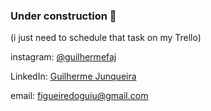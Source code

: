 ### Under construction 🚧 
(i just need to schedule that task on my Trello)

instagram: <a href="https://www.instagram.com/guilhermefaj/">@guilhermefaj</a>

LinkedIn: <a href="https://www.linkedin.com/in/guilherme-junqueira-1280131b1/">Guilherme Junqueira</a>

email: <a href="mailto:figueiredoguiu@gmail.com">figueiredoguiu@gmail.com</a>

<!--
**guilhermefaj/guilhermefaj** is a ✨ _special_ ✨ repository because its `README.md` (this file) appears on your GitHub profile.

Here are some ideas to get you started:

- 🔭 I’m currently working on ...
- 🌱 I’m currently learning ...
- 👯 I’m looking to collaborate on ...
- 🤔 I’m looking for help with ...
- 💬 Ask me about ...
- 📫 How to reach me: ...
- 😄 Pronouns: ...
- ⚡ Fun fact: ...
-->

